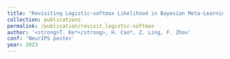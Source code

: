 ```yaml
---
title: "Revisiting Logistic-softmax Likelihood in Bayesian Meta-Learning for Few-Shot Classification"
collection: publications
permalink: /publication/revisit_logistic-softmax
author: '<strong>T. Ke*</strong>, H. Cao*, Z. Ling, F. Zhou'
conf: 'NeurIPS poster'
year: 2023
---
```

